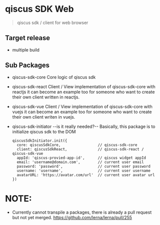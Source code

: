 # qiscus SDK Web
> qiscus sdk / client for web browser

## Target release
- multiple build

## Sub Packages
- qiscus-sdk-core
  Core logic of qiscus sdk

- qiscus-sdk-react
  Client / View implementation of qiscus-sdk-core with reactjs
  it can become an example too for someone who want to create
  their own client written in reactjs.

- qiscus-sdk-vue
  Client / View implementation of qiscus-sdk-core with vuejs
  it can become an example too for someone who want to create
  their own client writen in vuejs.

- qiscus-sdk-initiator
  --is it really needed?--
  Basically, this package is to initialize qiscus sdk to the DOM
  ```
  qiscusSdkInitiator.init({
    core: qiscusSdkCore,                 // qiscus-sdk-core
    client: qiscusSdkReact,              // qiscus-sdk-react / qiscus-sdk-vue
    appId: 'qiscus-provied-app-id',      // qiscus widget appId
    email: 'username@domain.com',        // current user email
    password: 'password',                // current user password
    username: 'username',                // current user username
    avatarURL: 'https://avatar.com/url'  // current user avatar url
  })
  ```

# NOTE:
- Currently cannot transpile a packages, there is already a pull request
  but not yet merged. https://github.com/lerna/lerna/pull/255
